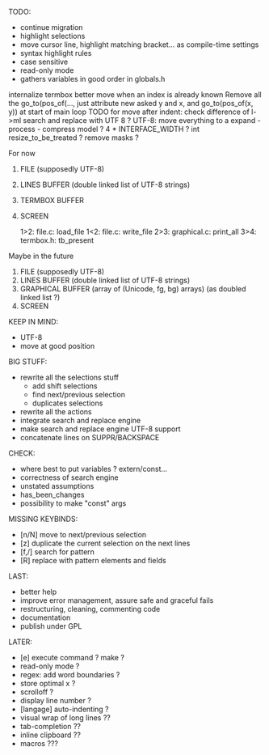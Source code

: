 TODO:
- continue migration
- highlight selections
- move cursor line, highlight matching bracket... as compile-time settings
- syntax highlight rules
- case sensitive
- read-only mode
- gathers variables in good order in globals.h

internalize termbox
better move when an index is already known 
Remove all the go_to(pos_of(..., just attribute new asked y and x, and go_to(pos_of(x, y)) at start of main loop
TODO for move after indent: check difference of l->ml
search and replace with UTF 8 ?
UTF-8: move everything to a expand - process - compress model ?
4 * INTERFACE_WIDTH ?
int resize_to_be_treated ?
remove masks ?

For now
1. FILE (supposedly UTF-8)
2. LINES BUFFER (double linked list of UTF-8 strings)
3. TERMBOX BUFFER
4. SCREEN

    1>2: file.c: load_file
    1<2: file.c: write_file
    2>3: graphical.c: print_all
    3>4: termbox.h: tb_present

Maybe in the future
1. FILE (supposedly UTF-8)
2. LINES BUFFER (double linked list of UTF-8 strings)
3. GRAPHICAL BUFFER (array of (Unicode, fg, bg) arrays) (as doubled linked list ?)
4. SCREEN


KEEP IN MIND:
* UTF-8
* move at good position

BIG STUFF:
* rewrite all the selections stuff
    * add shift selections
    * find next/previous selection
    * duplicates selections
* rewrite all the actions
* integrate search and replace engine
* make search and replace engine UTF-8 support
* concatenate lines on SUPPR/BACKSPACE

CHECK:
* where best to put variables ? extern/const...
* correctness of search engine
* unstated assumptions
* has_been_changes
* possibility to make "const" args

MISSING KEYBINDS:
* [n/N] move to <n> next/previous selection
* [z] duplicate the current selection on the next <n> lines
* [f,/] search for pattern
* [R] replace with pattern elements and fields

LAST:
* better help
* improve error management, assure safe and graceful fails
* restructuring, cleaning, commenting code
* documentation
* publish under GPL

LATER:
* [e] execute command ? make ?
* read-only mode ?
* regex: add word boundaries ?
* store optimal x ?
* scrolloff ?
* display line number ?
* [langage] auto-indenting ?
* visual wrap of long lines ??
* tab-completion ??
* inline clipboard ??
* macros ???
